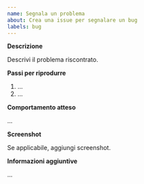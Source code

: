 ```yaml
---
name: Segnala un problema
about: Crea una issue per segnalare un bug
labels: bug
---
```


**Descrizione**

Descrivi il problema riscontrato.

**Passi per riprodurre**

1. ...
2. ...

**Comportamento atteso**

...

**Screenshot**

Se applicabile, aggiungi screenshot.

**Informazioni aggiuntive**

...

